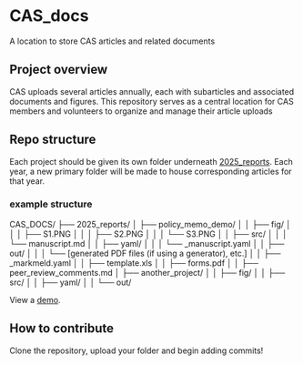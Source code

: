 # CAS_docs
A location to store CAS articles and related documents

## Project overview

CAS uploads several articles annually, each with subarticles and associated documents and figures. This repository serves as a central location for CAS members and volunteers to organize and manage their article uploads

## Repo structure

Each project should be given its own folder underneath [2025_reports](./2025_reports/). Each year, a new primary folder will be made to house corresponding articles for that year. 

### example structure

CAS_DOCS/
├── 2025_reports/
│ ├── policy_memo_demo/
│ │ ├── fig/
│ │ │ ├── S1.PNG
│ │ │ ├── S2.PNG
│ │ │ └── S3.PNG
│ │ ├── src/
│ │ │ └── manuscript.md
│ │ ├── yaml/
│ │ │ └── _manuscript.yaml
│ │ ├── out/
│ │ │ └── [generated PDF files (if using a generator), etc.]
│ │ ├── _markmeld.yaml
│ │ ├── template.xls
│ │ ├── forms.pdf
│ │ ├── peer_review_comments.md
│ ├── another_project/
│ │ ├── fig/
│ │ ├── src/
│ │ ├── yaml/
│ │ └── out/

View a [demo](./2025_reports/policy_memo_demo/).

## How to contribute

Clone the repository, upload your folder and begin adding commits!

